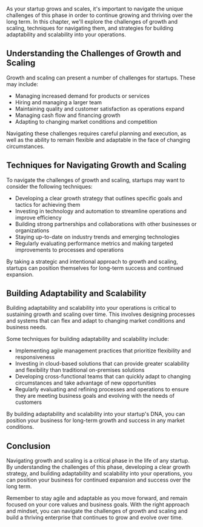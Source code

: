 
As your startup grows and scales, it's important to navigate the unique challenges of this phase in order to continue growing and thriving over the long term. In this chapter, we'll explore the challenges of growth and scaling, techniques for navigating them, and strategies for building adaptability and scalability into your operations.

Understanding the Challenges of Growth and Scaling
--------------------------------------------------

Growth and scaling can present a number of challenges for startups. These may include:

* Managing increased demand for products or services
* Hiring and managing a larger team
* Maintaining quality and customer satisfaction as operations expand
* Managing cash flow and financing growth
* Adapting to changing market conditions and competition

Navigating these challenges requires careful planning and execution, as well as the ability to remain flexible and adaptable in the face of changing circumstances.

Techniques for Navigating Growth and Scaling
--------------------------------------------

To navigate the challenges of growth and scaling, startups may want to consider the following techniques:

* Developing a clear growth strategy that outlines specific goals and tactics for achieving them
* Investing in technology and automation to streamline operations and improve efficiency
* Building strong partnerships and collaborations with other businesses or organizations
* Staying up-to-date on industry trends and emerging technologies
* Regularly evaluating performance metrics and making targeted improvements to processes and operations

By taking a strategic and intentional approach to growth and scaling, startups can position themselves for long-term success and continued expansion.

Building Adaptability and Scalability
-------------------------------------

Building adaptability and scalability into your operations is critical to sustaining growth and scaling over time. This involves designing processes and systems that can flex and adapt to changing market conditions and business needs.

Some techniques for building adaptability and scalability include:

* Implementing agile management practices that prioritize flexibility and responsiveness
* Investing in cloud-based solutions that can provide greater scalability and flexibility than traditional on-premises solutions
* Developing cross-functional teams that can quickly adapt to changing circumstances and take advantage of new opportunities
* Regularly evaluating and refining processes and operations to ensure they are meeting business goals and evolving with the needs of customers

By building adaptability and scalability into your startup's DNA, you can position your business for long-term growth and success in any market conditions.

Conclusion
----------

Navigating growth and scaling is a critical phase in the life of any startup. By understanding the challenges of this phase, developing a clear growth strategy, and building adaptability and scalability into your operations, you can position your business for continued expansion and success over the long term.

Remember to stay agile and adaptable as you move forward, and remain focused on your core values and business goals. With the right approach and mindset, you can navigate the challenges of growth and scaling and build a thriving enterprise that continues to grow and evolve over time.
